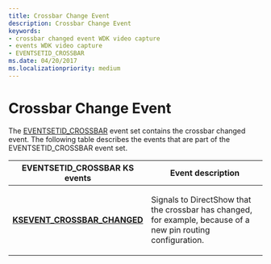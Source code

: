 ```yaml
---
title: Crossbar Change Event
description: Crossbar Change Event
keywords:
- crossbar changed event WDK video capture
- events WDK video capture
- EVENTSETID_CROSSBAR
ms.date: 04/20/2017
ms.localizationpriority: medium
---
```


# Crossbar Change Event


The [EVENTSETID\_CROSSBAR](./eventsetid-crossbar.md) event set contains the crossbar changed event. The following table describes the events that are part of the EVENTSETID\_CROSSBAR event set.

<table>
<colgroup>
<col width="50%" />
<col width="50%" />
</colgroup>
<thead>
<tr class="header">
<th>EVENTSETID_CROSSBAR KS events</th>
<th>Event description</th>
</tr>
</thead>
<tbody>
<tr class="odd">
<td><p><a href="/windows-hardware/drivers/stream/ksevent-crossbar-changed" data-raw-source="[&lt;strong&gt;KSEVENT_CROSSBAR_CHANGED&lt;/strong&gt;](./ksevent-crossbar-changed.md)"><strong>KSEVENT_CROSSBAR_CHANGED</strong></a></p></td>
<td><p>Signals to DirectShow that the crossbar has changed, for example, because of a new pin routing configuration.</p></td>
</tr>
</tbody>
</table>

 

